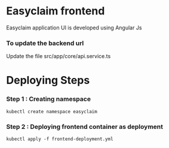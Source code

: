 # Easyclaim frontend
Easyclaim application UI is developed using Angular Js

### To update the backend url
Update the file src/app/core/api.service.ts

# Deploying Steps
### Step 1 : Creating namespace
```
kubectl create namespace easyclaim
```

### Step 2 : Deploying frontend container as deployment
```
kubectl apply -f frontend-deployment.yml
```
